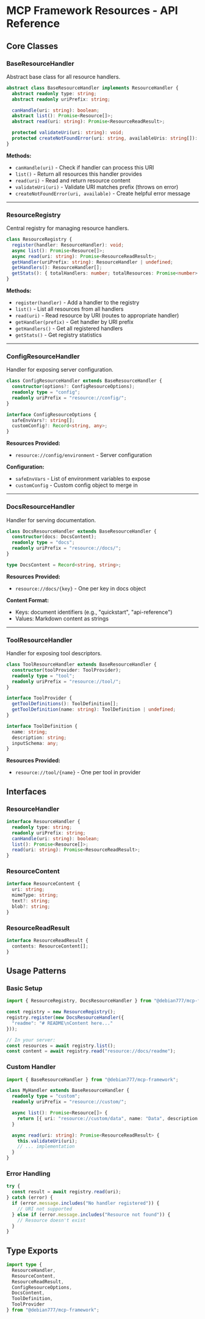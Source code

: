 # MCP Framework Resources - API Reference

## Core Classes

### BaseResourceHandler

Abstract base class for all resource handlers.

```typescript
abstract class BaseResourceHandler implements ResourceHandler {
  abstract readonly type: string;
  abstract readonly uriPrefix: string;

  canHandle(uri: string): boolean;
  abstract list(): Promise<Resource[]>;
  abstract read(uri: string): Promise<ResourceReadResult>;

  protected validateUri(uri: string): void;
  protected createNotFoundError(uri: string, availableUris: string[]): Error;
}
```

**Methods:**
- `canHandle(uri)` - Check if handler can process this URI
- `list()` - Return all resources this handler provides
- `read(uri)` - Read and return resource content
- `validateUri(uri)` - Validate URI matches prefix (throws on error)
- `createNotFoundError(uri, available)` - Create helpful error message

---

### ResourceRegistry

Central registry for managing resource handlers.

```typescript
class ResourceRegistry {
  register(handler: ResourceHandler): void;
  async list(): Promise<Resource[]>;
  async read(uri: string): Promise<ResourceReadResult>;
  getHandler(uriPrefix: string): ResourceHandler | undefined;
  getHandlers(): ResourceHandler[];
  getStats(): { totalHandlers: number; totalResources: Promise<number> };
}
```

**Methods:**
- `register(handler)` - Add a handler to the registry
- `list()` - List all resources from all handlers
- `read(uri)` - Read resource by URI (routes to appropriate handler)
- `getHandler(prefix)` - Get handler by URI prefix
- `getHandlers()` - Get all registered handlers
- `getStats()` - Get registry statistics

---

### ConfigResourceHandler

Handler for exposing server configuration.

```typescript
class ConfigResourceHandler extends BaseResourceHandler {
  constructor(options?: ConfigResourceOptions);
  readonly type = "config";
  readonly uriPrefix = "resource://config/";
}

interface ConfigResourceOptions {
  safeEnvVars?: string[];
  customConfig?: Record<string, any>;
}
```

**Resources Provided:**
- `resource://config/environment` - Server configuration

**Configuration:**
- `safeEnvVars` - List of environment variables to expose
- `customConfig` - Custom config object to merge in

---

### DocsResourceHandler

Handler for serving documentation.

```typescript
class DocsResourceHandler extends BaseResourceHandler {
  constructor(docs: DocsContent);
  readonly type = "docs";
  readonly uriPrefix = "resource://docs/";
}

type DocsContent = Record<string, string>;
```

**Resources Provided:**
- `resource://docs/{key}` - One per key in docs object

**Content Format:**
- Keys: document identifiers (e.g., "quickstart", "api-reference")
- Values: Markdown content as strings

---

### ToolResourceHandler

Handler for exposing tool descriptors.

```typescript
class ToolResourceHandler extends BaseResourceHandler {
  constructor(toolProvider: ToolProvider);
  readonly type = "tool";
  readonly uriPrefix = "resource://tool/";
}

interface ToolProvider {
  getToolDefinitions(): ToolDefinition[];
  getToolDefinition(name: string): ToolDefinition | undefined;
}

interface ToolDefinition {
  name: string;
  description: string;
  inputSchema: any;
}
```

**Resources Provided:**
- `resource://tool/{name}` - One per tool in provider

## Interfaces

### ResourceHandler

```typescript
interface ResourceHandler {
  readonly type: string;
  readonly uriPrefix: string;
  canHandle(uri: string): boolean;
  list(): Promise<Resource[]>;
  read(uri: string): Promise<ResourceReadResult>;
}
```

### ResourceContent

```typescript
interface ResourceContent {
  uri: string;
  mimeType: string;
  text?: string;
  blob?: string;
}
```

### ResourceReadResult

```typescript
interface ResourceReadResult {
  contents: ResourceContent[];
}
```

## Usage Patterns

### Basic Setup

```typescript
import { ResourceRegistry, DocsResourceHandler } from "@debian777/mcp-framework";

const registry = new ResourceRegistry();
registry.register(new DocsResourceHandler({
  "readme": "# README\nContent here..."
}));

// In your server:
const resources = await registry.list();
const content = await registry.read("resource://docs/readme");
```

### Custom Handler

```typescript
import { BaseResourceHandler } from "@debian777/mcp-framework";

class MyHandler extends BaseResourceHandler {
  readonly type = "custom";
  readonly uriPrefix = "resource://custom/";

  async list(): Promise<Resource[]> {
    return [{ uri: "resource://custom/data", name: "Data", description: "..." }];
  }

  async read(uri: string): Promise<ResourceReadResult> {
    this.validateUri(uri);
    // ... implementation
  }
}
```

### Error Handling

```typescript
try {
  const result = await registry.read(uri);
} catch (error) {
  if (error.message.includes("No handler registered")) {
    // URI not supported
  } else if (error.message.includes("Resource not found")) {
    // Resource doesn't exist
  }
}
```

## Type Exports

```typescript
import type {
  ResourceHandler,
  ResourceContent,
  ResourceReadResult,
  ConfigResourceOptions,
  DocsContent,
  ToolDefinition,
  ToolProvider
} from "@debian777/mcp-framework";
```
